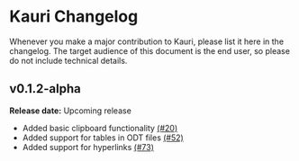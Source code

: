 # Kauri Changelog

Whenever you make a major contribution to Kauri, please list it here in the
changelog. The target audience of this document is the end user, so please do
not include technical details.

## v0.1.2-alpha

**Release date:** Upcoming release

 - Added basic clipboard functionality [(#20)](https://github.com/sean0x42/kauri/pull/20)
 - Added support for tables in ODT files [(#52)](https://github.com/sean0x42/kauri/pull/52)
 - Added support for hyperlinks [(#73)](https://github.com/sean0x42/kauri/pull/73)
